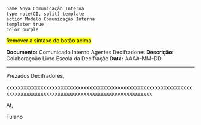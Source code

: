 ```button
name Nova Comunicação Interna
type note(CI, split) template
action Modelo Comunicação Interna 
templater true
color purple
```

<Mark>Remover a sintaxe do botão acima</Mark>

**Documento:** Comunicado Interno Agentes Decifradores
**Descrição:** Colaboraçoão Livro Escola da Decifração
**Data:** AAAA-MM-DD

---

Prezados Decifradores,

xxxxxxxxxxxxxxxxxxxxxxxxxxxxxxxxxxxxxxxxxxxxxxxxxxxxxxxxxxxxxxxxxxxxxxxxxxxxxxxxxxxxxxxxxxxxxxxxxxxxxxxxxxxxxxxxxxxx

At,

Fulano 